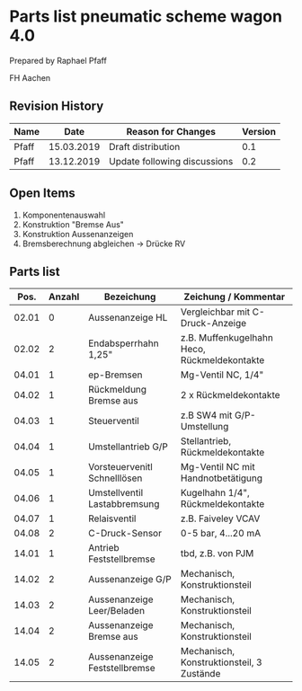 # Parts list pneumatic scheme wagon 4.0 #

Prepared by Raphael Pfaff

FH Aachen


## Revision History ###

Name | Date | Reason for Changes | Version
---  | --- | --- | ---
Pfaff | 15.03.2019 | Draft distribution| 0.1
Pfaff | 13.12.2019 | Update following discussions| 0.2

## Open Items ##

1. Komponentenauswahl
1. Konstruktion "Bremse Aus"
1. Konstruktion Aussenanzeigen
1. Bremsberechnung abgleichen -> Drücke RV

## Parts list ##

Pos. | Anzahl | Bezeichung | Zeichung / Kommentar
--- | --- | ---| ---
02.01 | 0 | Aussenanzeige HL | Vergleichbar mit C-Druck-Anzeige
02.02 | 2 | Endabsperrhahn 1,25" | z.B. Muffenkugelhahn Heco, Rückmeldekontakte
04.01 | 1 | ep-Bremsen | Mg-Ventil NC, 1/4"
04.02 | 1 | Rückmeldung Bremse aus | 2 x Rückmeldekontakte
04.03 | 1 | Steuerventil | z.B SW4 mit G/P-Umstellung
04.04 | 1 | Umstellantrieb G/P | Stellantrieb, Rückmeldekontakte
04.05 | 1 | Vorsteuervenitl Schnelllösen | Mg-Ventil NC mit Handnotbetätigung
04.06 | 1 | Umstellventil Lastabbremsung | Kugelhahn 1/4", Rückmeldekontakte
04.07 | 1 | Relaisventil | z.B. Faiveley VCAV
04.08 | 2 | C-Druck-Sensor | 0-5 bar, 4...20 mA
14.01 | 1 | Antrieb Feststellbremse | tbd, z.B. von PJM
14.02 | 2 | Aussenanzeige G/P | Mechanisch, Konstruktionsteil
14.03 | 2 | Aussenanzeige Leer/Beladen | Mechanisch, Konstruktionsteil
14.04 | 2 | Aussenanzeige Bremse aus | Mechanisch, Konstruktionsteil
14.05 | 2 | Aussenanzeige Feststellbremse | Mechanisch, Konstruktionsteil, 3 Zustände